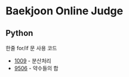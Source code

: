 # Baekjoon Online Judge

## Python
한줄 for/if 문 사용 코드
 * [1009](./python/1009.py) - 분산처리
 * [9506](./python/9506.py) - 약수들의 합